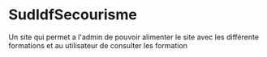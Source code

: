 # SudIdfSecourisme
Un site qui permet a l'admin de pouvoir alimenter le site avec les différente formations  et au utilisateur de consulter les formation
